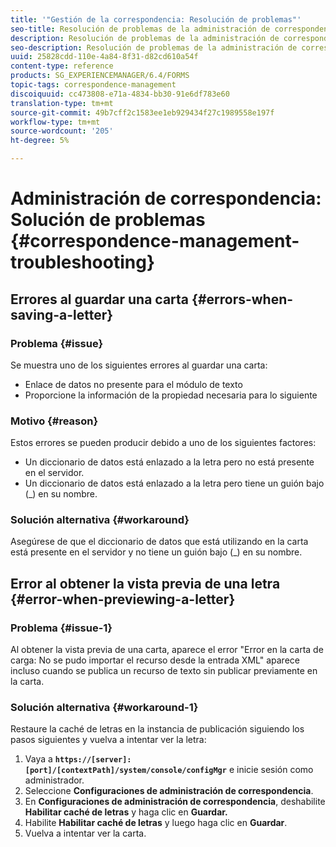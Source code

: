 ```yaml
---
title: '"Gestión de la correspondencia: Resolución de problemas"'
seo-title: Resolución de problemas de la administración de correspondencia
description: Resolución de problemas de la administración de correspondencia
seo-description: Resolución de problemas de la administración de correspondencia
uuid: 25828cdd-110e-4a84-8f31-d82cd610a54f
content-type: reference
products: SG_EXPERIENCEMANAGER/6.4/FORMS
topic-tags: correspondence-management
discoiquuid: cc473808-e71a-4834-bb30-91e6df783e60
translation-type: tm+mt
source-git-commit: 49b7cff2c1583ee1eb929434f27c1989558e197f
workflow-type: tm+mt
source-wordcount: '205'
ht-degree: 5%

---
```



# Administración de correspondencia: Solución de problemas {#correspondence-management-troubleshooting}

## Errores al guardar una carta {#errors-when-saving-a-letter}

### Problema {#issue}

Se muestra uno de los siguientes errores al guardar una carta:

* Enlace de datos no presente para el módulo de texto
* Proporcione la información de la propiedad necesaria para lo siguiente

### Motivo {#reason}

Estos errores se pueden producir debido a uno de los siguientes factores:

* Un diccionario de datos está enlazado a la letra pero no está presente en el servidor.
* Un diccionario de datos está enlazado a la letra pero tiene un guión bajo (_) en su nombre.

### Solución alternativa {#workaround}

Asegúrese de que el diccionario de datos que está utilizando en la carta está presente en el servidor y no tiene un guión bajo (_) en su nombre.

## Error al obtener la vista previa de una letra {#error-when-previewing-a-letter}

### Problema {#issue-1}

Al obtener la vista previa de una carta, aparece el error &quot;Error en la carta de carga: No se pudo importar el recurso desde la entrada XML&quot; aparece incluso cuando se publica un recurso de texto sin publicar previamente en la carta.

### Solución alternativa {#workaround-1}

Restaure la caché de letras en la instancia de publicación siguiendo los pasos siguientes y vuelva a intentar ver la letra:

1. Vaya a **`https://[server]:[port]/[contextPath]/system/console/configMgr`** e inicie sesión como administrador.
1. Seleccione **Configuraciones de administración de correspondencia**.
1. En **Configuraciones de administración de correspondencia**, deshabilite **Habilitar caché de letras** y haga clic en **Guardar.**
1. Habilite **Habilitar caché de letras** y luego haga clic en **Guardar**.
1. Vuelva a intentar ver la carta.

